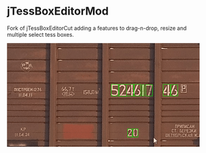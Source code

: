 # jTessBoxEditorMod
Fork of jTessBoxEditorCut adding a features to drag-n-drop, resize and multiple select tess boxes.

![](/demo.gif?raw=true)